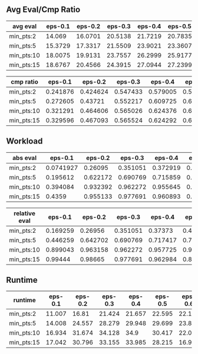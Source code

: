 ## Avg Eval/Cmp Ratio

avg eval | eps-0.1 | eps-0.2 | eps-0.3 | eps-0.4 | eps-0.5 | eps-0.6 | eps-0.7 | eps-0.8 | eps-0.9
--- | --- | --- | --- | --- | --- | --- | --- | --- | ---
min_pts:2 | 14.069 | 16.0701 | 20.5138 | 21.7219 | 20.7835 | 18.8735 | 16.737 | 13.9901 | 8.94661
min_pts:5 | 15.3729 | 17.3317 | 21.5509 | 23.9021 | 23.3607 | 21.8218 | 20.4851 | 16.7853 | 10.22
min_pts:10 | 18.0075 | 19.9131 | 23.7557 | 26.2999 | 25.9177 | 25.2234 | 25.4003 | 20.543 | 12.2151
min_pts:15 | 18.6767 | 20.4566 | 24.3915 | 27.0944 | 27.2399 | 27.6354 | 29.4988 | 24.2016 | 14.2004

cmp ratio | eps-0.1 | eps-0.2 | eps-0.3 | eps-0.4 | eps-0.5 | eps-0.6 | eps-0.7 | eps-0.8 | eps-0.9
--- | --- | --- | --- | --- | --- | --- | --- | --- | ---
min_pts:2 | 0.241876 | 0.424624 | 0.547433 | 0.579005 | 0.573209 | 0.526909 | 0.438822 | 0.331404 | 0.19806
min_pts:5 | 0.272605 | 0.43721 | 0.552217 | 0.609725 | 0.603191 | 0.548662 | 0.463166 | 0.346761 | 0.199671
min_pts:10 | 0.321291 | 0.464606 | 0.565026 | 0.624376 | 0.614642 | 0.559102 | 0.484096 | 0.365057 | 0.207261
min_pts:15 | 0.329596 | 0.467093 | 0.565524 | 0.624292 | 0.614655 | 0.555555 | 0.497104 | 0.38297 | 0.21652

## Workload

abs eval | eps-0.1 | eps-0.2 | eps-0.3 | eps-0.4 | eps-0.5 | eps-0.6 | eps-0.7 | eps-0.8 | eps-0.9
--- | --- | --- | --- | --- | --- | --- | --- | --- | ---
min_pts:2 | 0.0741927 | 0.26095 | 0.351051 | 0.372919 | 0.421569 | 0.486079 | 0.453782 | 0.332939 | 0.169414
min_pts:5 | 0.195612 | 0.622172 | 0.690769 | 0.715859 | 0.707206 | 0.61026 | 0.417952 | 0.267353 | 0.133636
min_pts:10 | 0.394084 | 0.932392 | 0.962272 | 0.955645 | 0.822986 | 0.560546 | 0.297734 | 0.185945 | 0.0974339
min_pts:15 | 0.4359 | 0.955133 | 0.977691 | 0.960893 | 0.777493 | 0.413994 | 0.199027 | 0.131677 | 0.0736329

relative eval | eps-0.1 | eps-0.2 | eps-0.3 | eps-0.4 | eps-0.5 | eps-0.6 | eps-0.7 | eps-0.8 | eps-0.9
--- | --- | --- | --- | --- | --- | --- | --- | --- | ---
min_pts:2 | 0.169259 | 0.26956 | 0.351051 | 0.37373 | 0.469668 | 0.6663 | 0.836446 | 0.918236 | 0.927668
min_pts:5 | 0.446259 | 0.642702 | 0.690769 | 0.717417 | 0.787895 | 0.836522 | 0.770402 | 0.737352 | 0.731754
min_pts:10 | 0.899043 | 0.963158 | 0.962272 | 0.957725 | 0.916885 | 0.768375 | 0.548807 | 0.51283 | 0.533523
min_pts:15 | 0.99444 | 0.98665 | 0.977691 | 0.962984 | 0.866201 | 0.567488 | 0.366862 | 0.363161 | 0.403195

## Runtime

runtime | eps-0.1 | eps-0.2 | eps-0.3 | eps-0.4 | eps-0.5 | eps-0.6 | eps-0.7 | eps-0.8 | eps-0.9
--- | --- | --- | --- | --- | --- | --- | --- | --- | ---
min_pts:2 | 11.007 | 16.81 | 21.424 | 21.657 | 22.595 | 22.169 | 17.981 | 12.165 | 6.51
min_pts:5 | 14.008 | 24.557 | 28.279 | 29.948 | 29.699 | 23.867 | 16.531 | 10.235 | 5.95
min_pts:10 | 16.934 | 31.674 | 34.128 | 34.9 | 30.417 | 22.057 | 12.759 | 8.419 | 5.305
min_pts:15 | 17.042 | 30.796 | 33.155 | 33.985 | 28.215 | 16.97 | 9.988 | 7.184 | 5.012